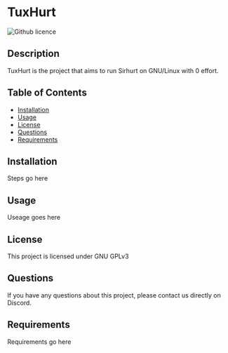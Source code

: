 # TuxHurt
  ![Github licence](https://upload.wikimedia.org/wikipedia/commons/9/93/GPLv3_Logo.svg)

  
  ## Description 
  TuxHurt is the project that aims to run Sirhurt on GNU/Linux with 0 effort.

  ## Table of Contents
  * [Installation](#installation)
  * [Usage](#usage)
  * [License](#license)
  * [Questions](#questions)
  * [Requirements](#requirements)
  
  ## Installation 
  Steps go here

  ## Usage 
  Useage goes here

  ## License 
  This project is licensed under GNU GPLv3

  ## Questions
  If you have any questions about this project, please contact us directly on Discord.
  
  ## Requirements
  Requirements go here
